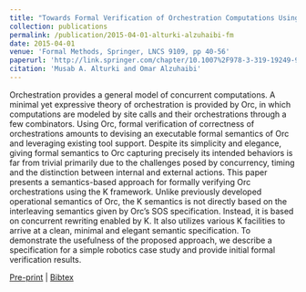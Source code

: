 ```yaml
---
title: "Towards Formal Verification of Orchestration Computations Using the K Framework"
collection: publications
permalink: /publication/2015-04-01-alturki-alzuhaibi-fm
date: 2015-04-01
venue: 'Formal Methods, Springer, LNCS 9109, pp 40-56'
paperurl: 'http://link.springer.com/chapter/10.1007%2F978-3-319-19249-9_4'
citation: 'Musab A. Alturki and Omar Alzuhaibi'
---
```


Orchestration provides a general model of concurrent computations. A minimal yet expressive theory of orchestration is provided by Orc, in which computations are modeled by site calls and their orchestrations through a few combinators. Using Orc, formal verification of correctness of orchestrations amounts to devising an executable formal semantics of Orc and leveraging existing tool support. Despite its simplicity and elegance, giving formal semantics to Orc capturing precisely its intended behaviors is far from trivial primarily due to the challenges posed by concurrency, timing and the distinction between internal and external actions. This paper presents a semantics-based approach for formally verifying Orc orchestrations using the K framework. Unlike previously developed operational semantics of Orc, the K semantics is not directly based on the interleaving semantics given by Orc’s SOS specification. Instead, it is based on concurrent rewriting enabled by K. It also utilizes various K facilities to arrive at a clean, minimal and elegant semantic specification. To demonstrate the usefulness of the proposed approach, we describe a specification for a simple robotics case study and provide initial formal verification results.


[Pre-print](http://academicpages.github.io/files/paper1.pdf) |
[Bibtex](#)